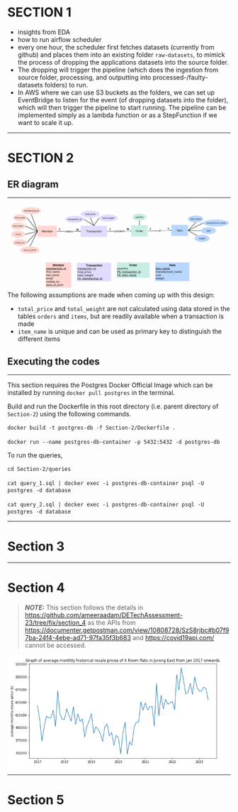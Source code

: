 # SECTION 1
- insights from EDA
- how to run airflow scheduler
- every one hour, the scheduler first fetches datasets (currently from github) and places them into an existing folder `raw-datasets`, to mimick the process of dropping the applications datasets into the source folder.
- The dropping will trigger the pipeline (which does the ingestion from source folder, processing, and outputting into processed-/faulty-datasets folders) to run. 
- In AWS where we can use S3 buckets as the folders, we can set up EventBridge to listen for the event (of dropping datasets into the folder), which will then trigger the pipeline to start running. The pipeline can be implemented simply as a lambda function or as a StepFunction if we want to scale it up.

---
# SECTION 2
## ER diagram
---
![ER diagram](Section-2/ER-diagram.png)
The following assumptions are made when coming up with this design:

* `total_price` and `total_weight` are not calculated using data stored in the tables `orders` and `items`, but are readily available when a transaction is made
* `item_name` is unique and can be used as primary key to distinguish the different items

## Executing the codes
---
This section requires the Postgres Docker Official Image which can be installed by running ```docker pull postgres``` in the terminal.

Build and run the Dockerfile in this root directory (i.e. parent directory of `Section-2`) using the following commands.
```
docker build -t postgres-db -f Section-2/Dockerfile .

docker run --name postgres-db-container -p 5432:5432 -d postgres-db
```

To run the queries,
```{bash}
cd Section-2/queries

cat query_1.sql | docker exec -i postgres-db-container psql -U postgres -d database

cat query_2.sql | docker exec -i postgres-db-container psql -U postgres -d database
```

---
# Section 3

---
# Section 4
> **_NOTE:_** This section follows the details in https://github.com/ameeraadam/DETechAssessment-23/tree/fix/section_4 as the APIs from https://documenter.getpostman.com/view/10808728/SzS8rjbc#b07f97ba-24f4-4ebe-ad71-97fa35f3b683 and https://covid19api.com/ cannot be accessed.

![ER diagram](Section-4/section-4-chart.png)

---
# Section 5
